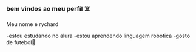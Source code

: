 ### bem vindos ao meu perfil ☠️

Meu nome é rychard

-estou estudando no alura
-estou aprendendo linguagem robotica
-gosto de futebol🎱

